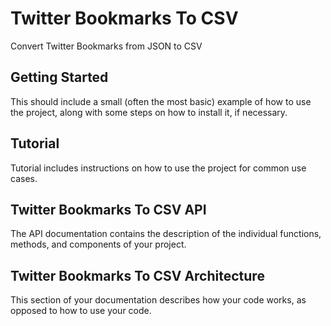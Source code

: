 # Twitter Bookmarks To CSV

Convert Twitter Bookmarks from JSON to CSV

## Getting Started

This should include a small (often the most basic) example of how to use the project,
along with some steps on how to install it, if necessary.

## Tutorial

Tutorial includes instructions on how to use the project for common use cases.

## Twitter Bookmarks To CSV API

The API documentation contains the description of the individual functions, methods,
and components of your project.

## Twitter Bookmarks To CSV Architecture

This section of your documentation describes how your code works, as opposed to how
to use your code.
